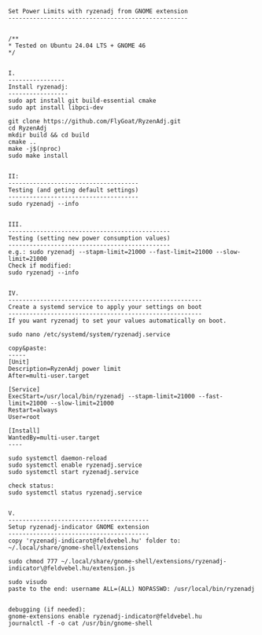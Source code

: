     Set Power Limits with ryzenadj from GNOME extension
    ---------------------------------------------------


    /**
    * Tested on Ubuntu 24.04 LTS + GNOME 46
    */
    

    I.
    ----------------
    Install ryzenadj:
    -----------------
    sudo apt install git build-essential cmake
    sudo apt install libpci-dev

    git clone https://github.com/FlyGoat/RyzenAdj.git
    cd RyzenAdj
    mkdir build && cd build
    cmake ..
    make -j$(nproc)
    sudo make install


    II:
    -------------------------------------
    Testing (and geting default settings)
    -------------------------------------
    sudo ryzenadj --info


    III.
    ----------------------------------------------
    Testing (setting new power consumption values)
    ----------------------------------------------
    e.g.: sudo ryzenadj --stapm-limit=21000 --fast-limit=21000 --slow-limit=21000
    Check if modified:
    sudo ryzenadj --info


    IV.
    -------------------------------------------------------
    Create a systemd service to apply your settings on boot
    -------------------------------------------------------
    If you want ryzenadj to set your values automatically on boot.

    sudo nano /etc/systemd/system/ryzenadj.service

    copy&paste: 
    -----
    [Unit]
    Description=RyzenAdj power limit
    After=multi-user.target

    [Service]
    ExecStart=/usr/local/bin/ryzenadj --stapm-limit=21000 --fast-limit=21000 --slow-limit=21000
    Restart=always
    User=root

    [Install]
    WantedBy=multi-user.target
    ----

    sudo systemctl daemon-reload
    sudo systemctl enable ryzenadj.service
    sudo systemctl start ryzenadj.service

    check status:
    sudo systemctl status ryzenadj.service


    V.
    ----------------------------------------
    Setup ryzenadj-indicator GNOME extension
    ---------------------------------------- 
    copy 'ryzenadj-indicarot@feldvebel.hu' folder to:
    ~/.local/share/gnome-shell/extensions
    
    sudo chmod 777 ~/.local/share/gnome-shell/extensions/ryzenadj-indicator\@feldvebel.hu/extension.js
    
    sudo visudo
    paste to the end: username ALL=(ALL) NOPASSWD: /usr/local/bin/ryzenadj
    

    debugging (if needed):
    gnome-extensions enable ryzenadj-indicator@feldvebel.hu
    journalctl -f -o cat /usr/bin/gnome-shell 


